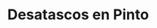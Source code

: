 ---
id: 'service-13'

title: 'Desatascos en Pinto'

titleMeta: "Desatascos y Poceros en Pinto - Pociten 24 Horas"
canonical: https://www.desatascos-madrid.com/desatascos/pinto

 

lugar: 'Pinto'

mediumImage: 'desatascospinto-md.webp'

largeImage: 'desatascospinto-md.webp'

metaContent: "Desatascos y Poceros en Pinto. Desatrancos urgentes 24 horas ⏰. Soluciones eficaces a tus emergencias. ¡Llámanos! ☎️ 647 376 782."

detailBreadcrumbSubTitle: 'Single Service'

detailBreadcrumbDesc: 'Somos la empresa de desatascos más económica en toda la Comunidad de Madrid. Llámanos y compruébalo.'


title2: 'Desatascos Pinto'
#PARRAFO color negro de fondo y letras en verde
detailSubTitle: 'Desatascos y obras de pocería en Pinto: soluciones para problemas de alcantarillado'

#PARRAFO slider
parrafo: "Soluciones integrales para los problemas de alcantarillado en Pinto"

#PARRAFO Primera pregunta



descripcion: "En la ciudad de Pinto, al igual que en muchas otras ciudades, el correcto funcionamiento de las redes de alcantarillado es fundamental para garantizar la salud pública y el cuidado del medio ambiente. Desatascos Pociten es una empresa especializada en servicios de alcantarillado, que ofrece soluciones para todo tipo de problemas en las redes de alcantarillado, desde desatascos hasta obras de pocería.."
detailDesc:

#PARRAFO Segunda pregunta
pregunta2: "¿Por qué es importante mantener en buen estado las redes de alcantarillado?"
descripcion1: "Las redes de alcantarillado son un elemento clave para el correcto funcionamiento de los sistemas de saneamiento. Su mantenimiento adecuado es fundamental para evitar problemas de salud pública y medioambientales. Las obstrucciones, roturas, filtraciones y fugas pueden causar problemas en la calidad del agua, daños en las estructuras e incluso contaminación del agua. Por tanto, es necesario realizar un mantenimiento adecuado de las mismas para asegurarnos de que no se produzcan obstrucciones o roturas."
descripcion2: ""

#PARRAFO Tercera pregunta
pregunta3: "Problemas más comunes en las redes de alcantarillado"
descripcion3: "Las redes de alcantarillado están expuestas a múltiples factores que pueden provocar su deterioro. Algunos de los problemas más comunes que pueden surgir en las redes de alcantarillado son las obstrucciones, roturas, filtraciones y fugas. Estos problemas pueden causar malos olores, inundaciones, daños en las estructuras y, en el peor de los casos, contaminación del agua."

#Set inner Html con contenido variable

contenidoDescripcion: "
<h3>Obstrucciones</h3>
<p>Las obstrucciones son una de las causas más comunes de problemas en las redes de alcantarillado. Estas pueden deberse a una gran variedad de causas, como acumulación de residuos sólidos, grasa o cabello. Si no se tratan a tiempo, pueden provocar inundaciones y malos olores.</p>
<br>

<h3>Roturas</h3>
<p>Las roturas son otro problema que puede surgir en las redes de alcantarillado. Estas pueden ser causadas por diversos factores, como el envejecimiento de las tuberías, el asentamiento del terreno o la presión del agua. Si no se reparan a tiempo, pueden causar daños irreparables en las estructuras.</p>
<br>
<h3>Filtraciones y fugas</h3>
<p>Las filtraciones y fugas son otro problema común en las redes de alcantarillado. Estos problemas pueden causar problemas en la calidad del agua, así como pérdidas económicas importantes debido al desperdicio de recursos.</p>
<br>
<h2>Soluciones ofrecidas por Desatascos Pociten</h2>
<p>En Desatascos Pociten ofrecemos soluciones para todo tipo de problemas en las redes de alcantarillado. Algunas de las soluciones que ofrecemos son las siguientes:</p>
<br>
<h3>Desatascos</h3>
<p>Ofrecemos servicios de desatascos para solucionar los problemas de obstrucción en las redes de alcantarillado. Contamos con el equipo y la tecnología necesarios para realizar esta tarea de forma rápida y eficaz.</p>
<br>
<h3>Obras de pocería</h3>
<p>Realizamos obras de pocería para reparar roturas y filtraciones en las redes de alcantarillado. Contamos con un equipo de profesionales especializados en la reparación de tuberías y la resolución de cualquier problema que pueda surgir.</p>
<br>
<h3>Limpieza y Mantenimiento</h3>
<p>Ofrecemos servicios de limpieza y mantenimiento preventivo para evitar la aparición de problemas en las redes de alcantarillado. Realizamos inspecciones periódicas para detectar posibles problemas y prevenir su aparición.</p>
<br>
<h2>¿Cómo podemos ayudarte en Desatascos Pociten?</h2>
<p>En Desatascos Pociten, contamos con un equipo de profesionales altamente capacitados y con una amplia experiencia en la reparación de redes de alcantarillado. Nos aseguramos de ofrecer un servicio de calidad, rápido y eficiente. Además, utilizamos la última tecnología para realizar las tareas de manera más precisa y efectiva.</p>
<p>En cuanto a los precios, ofrecemos presupuestos claros y transparentes para que nuestros clientes sepan exactamente lo que están pagando. Además, ofrecemos garantía en nuestros servicios para que nuestros clientes se sientan seguros y tranquilos.</p>
<br>
<h2>Servicios adicionales</h2>
<p>Además de los servicios de desatascos y obras de pocería, en Desatascos Pociten ofrecemos una amplia variedad de servicios adicionales relacionados con el alcantarillado. Algunos de ellos son los siguientes:</p>
<br>
<h3>Inspección de tuberías</h3>
<p>Realizamos inspecciones de tuberías mediante cámaras de alta definición para detectar posibles problemas en las redes de alcantarillado. Esta tecnología nos permite detectar problemas de manera más precisa y efectiva, evitando la necesidad de realizar excavaciones innecesarias.</p>
<br>
<h3>Rehabilitación de tuberías</h3>
<p>Ofrecemos servicios de rehabilitación de tuberías para reparar los problemas sin la necesidad de reemplazar las tuberías completas. Esta técnica es muy útil para reparar roturas y fugas, y se realiza con un mínimo de excavación.</p>
<br>
<h3>Limpieza de fosas sépticas</h3>
<p>Realizamos servicios de limpieza y vaciado de fosas sépticas, asegurando su correcto funcionamiento y evitando problemas de salud pública y medioambientales.</p>
<br>


"

#PARRAFO Cuarta pregunta
pregunta4: "¿Por qué elegir a Desatascos Pociten?"
descripcion4: "Elegir a Desatascos Pociten como su empresa de confianza para la reparación de las redes de alcantarillado en Pinto es una excelente opción. Somos una empresa líder en el sector de alcantarillado, con una amplia experiencia y un equipo altamente capacitado."

#PARRAFO Quinta pregunta

descripcion5: "En definitiva, en Desatascos Pociten somos conscientes de la importancia de mantener en buen estado las redes de alcantarillado para garantizar un entorno saludable y seguro. Ofrecemos soluciones efectivas para los problemas de desatascos y obras de pocería en Pinto, asegurando un servicio rápido, eficiente y de calidad. Si tienes algún problema en tus redes de alcantarillado, no dudes en contactarnos para recibir asesoramiento y un presupuesto sin compromiso."




#OPCIONES LI

option1: '✅ Pisos y viviendas en general con problemas de atascos en bañeras, fregaderos o inodoros.'
option2: '✅ Chalets individuales, adosados o pareados de clientes particulares en general con problemas de atascos en arquetas de hojas o tierra. '
option3: '✅ Colegios con atascos en general de aseos y arquetas de patios.'
option4: '✅ Urbanizaciones con atascos, arquetas deterioradas, problemas de tuberías o bajantes.'
option5: '✅ Restaurantes con problemas de atascos en cocina, fregaderos o en los aseos de los clientes.'
option6: '✅ Instalaciones deportivas con problemas en los desagües de las piscina o vaciado de arquetas en los vestuarios.'
option7: '✅ Hoteles para el mantenimiento de sus instalaciones, queriendo dar siempre el mejor servicio a sus huéspedes.'
option 8: '✅ Multinacionales para incidencias o mantenimiento de las instalaciones distribuidas en sus oficinas.'
option 9: '✅ Naves industriales, que generan residuos que sin remedio se acumulan en sus arquetas produciendo atrancos.'


#PARRAFO TEXTO FONDO NEGRO LETRAS VERDES ANTES DE BOTON

parrafo1: '<h2>24 HORAS A TU SERVICIO</h2>'

isFeatured: true
---